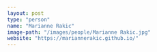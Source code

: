 ```yaml
---
layout: post
type: "person"
name: "Marianne Rakic"
image-path: "/images/people/Marianne Rakic.jpg"
website: "https://mariannerakic.github.io/"
---
```


